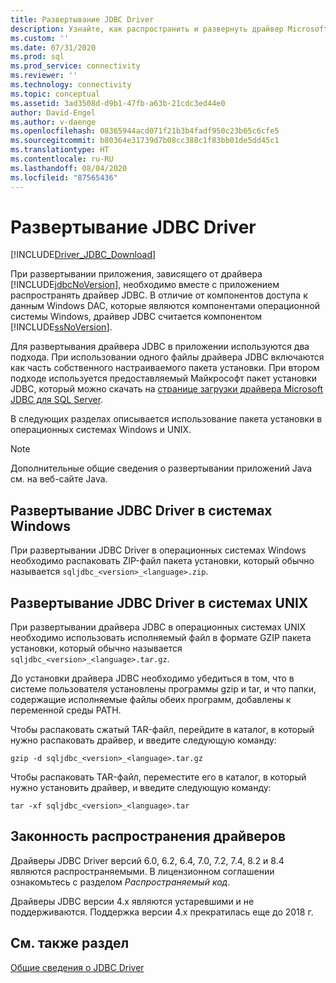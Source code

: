```yaml
---
title: Развертывание JDBC Driver
description: Узнайте, как распространить и развернуть драйвер Microsoft JDBC Driver for SQL Server для приложения и какие файлы для этого необходимы.
ms.custom: ''
ms.date: 07/31/2020
ms.prod: sql
ms.prod_service: connectivity
ms.reviewer: ''
ms.technology: connectivity
ms.topic: conceptual
ms.assetid: 3ad3508d-d9b1-47fb-a63b-21cdc3ed44e0
author: David-Engel
ms.author: v-daenge
ms.openlocfilehash: 08365944acd071f21b3b4fadf950c23b65c6cfe5
ms.sourcegitcommit: b80364e31739d7b08cc388c1f83bb01de5dd45c1
ms.translationtype: HT
ms.contentlocale: ru-RU
ms.lasthandoff: 08/04/2020
ms.locfileid: "87565436"
---
```

# <a name="deploying-the-jdbc-driver"></a>Развертывание JDBC Driver

[!INCLUDE[Driver_JDBC_Download](../../includes/driver_jdbc_download.md)]

При развертывании приложения, зависящего от драйвера [!INCLUDE[jdbcNoVersion](../../includes/jdbcnoversion_md.md)], необходимо вместе с приложением распространять драйвер JDBC. В отличие от компонентов доступа к данным Windows DAC, которые являются компонентами операционной системы Windows, драйвер JDBC считается компонентом [!INCLUDE[ssNoVersion](../../includes/ssnoversion-md.md)].  
  
Для развертывания драйвера JDBC в приложении используются два подхода. При использовании одного файлы драйвера JDBC включаются как часть собственного настраиваемого пакета установки. При втором подходе используется предоставляемый Майкрософт пакет установки JDBC, который можно скачать на [странице загрузки драйвера Microsoft JDBC для SQL Server](download-microsoft-jdbc-driver-for-sql-server.md).  
  
В следующих разделах описывается использование пакета установки в операционных системах Windows и UNIX.  
  
> [!NOTE]  
> Дополнительные общие сведения о развертывании приложений Java см. на веб-сайте Java.  
  
## <a name="deploying-the-jdbc-driver-on-windows-systems"></a>Развертывание JDBC Driver в системах Windows

При развертывании JDBC Driver в операционных системах Windows необходимо распаковать ZIP-файл пакета установки, который обычно называется `sqljdbc_<version>_<language>.zip`.

## <a name="deploying-the-driver-on-unix-systems"></a>Развертывание JDBC Driver в системах UNIX

При развертывании драйвера JDBC в операционных системах UNIX необходимо использовать исполняемый файл в формате GZIP пакета установки, который обычно называется `sqljdbc_<version>_<language>.tar.gz`.  
  
До установки драйвера JDBC необходимо убедиться в том, что в системе пользователя установлены программы gzip и tar, и что папки, содержащие исполняемые файлы обеих программ, добавлены к переменной среды PATH.  
  
Чтобы распаковать сжатый TAR-файл, перейдите в каталог, в который нужно распаковать драйвер, и введите следующую команду:  
  
`gzip -d sqljdbc_<version>_<language>.tar.gz`  
  
Чтобы распаковать TAR-файл, переместите его в каталог, в который нужно установить драйвер, и введите следующую команду:  
  
`tar -xf sqljdbc_<version>_<language>.tar`  

## <a name="legalities-of-driver-redistribution"></a>Законность распространения драйверов

Драйверы JDBC Driver версий 6.0, 6.2, 6.4, 7.0, 7.2, 7.4, 8.2 и 8.4 являются распространяемыми. В лицензионном соглашении ознакомьтесь с разделом _Распространяемый код_.

Драйверы JDBC версии 4.x являются устаревшими и не поддерживаются. Поддержка версии 4.x прекратилась еще до 2018 г.

## <a name="see-also"></a>См. также раздел

[Общие сведения о JDBC Driver](overview-of-the-jdbc-driver.md)  
